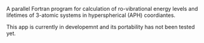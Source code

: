 A parallel Fortran program for calculation of ro-vibrational energy levels and lifetimes of 3-atomic systems in hyperspherical (APH) coordiantes.

This app is currently in developemnt and its portability has not been tested yet.